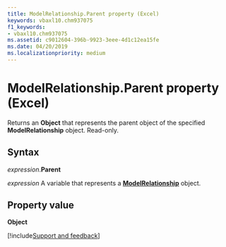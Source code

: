 ```yaml
---
title: ModelRelationship.Parent property (Excel)
keywords: vbaxl10.chm937075
f1_keywords:
- vbaxl10.chm937075
ms.assetid: c9012604-396b-9923-3eee-4d1c12ea15fe
ms.date: 04/20/2019
ms.localizationpriority: medium
---
```



# ModelRelationship.Parent property (Excel)

Returns an **Object** that represents the parent object of the specified **ModelRelationship** object. Read-only.


## Syntax

_expression_.**Parent**

_expression_ A variable that represents a **[ModelRelationship](Excel.modelrelationship.md)** object.


## Property value

**Object**




[!include[Support and feedback](~/includes/feedback-boilerplate.md)]